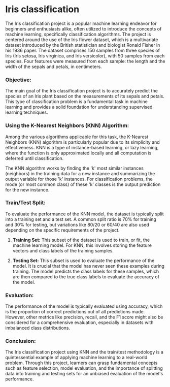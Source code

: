 # Iris classification
The Iris classification project is a popular machine learning endeavor for beginners and enthusiasts alike, often utilized to introduce the concepts of machine learning, specifically classification algorithms. The project is centered around the use of the Iris flower dataset, which is a multivariate dataset introduced by the British statistician and biologist Ronald Fisher in his 1936 paper. The dataset comprises 150 samples from three species of Iris (Iris setosa, Iris virginica, and Iris versicolor), with 50 samples from each species. Four features were measured from each sample: the length and the width of the sepals and petals, in centimeters.

### Objective:
The main goal of the Iris classification project is to accurately predict the species of an Iris plant based on the measurements of its sepals and petals. This type of classification problem is a fundamental task in machine learning and provides a solid foundation for understanding supervised learning techniques.

### Using the K-Nearest Neighbors (KNN) Algorithm:
Among the various algorithms applicable for this task, the K-Nearest Neighbors (KNN) algorithm is particularly popular due to its simplicity and effectiveness. KNN is a type of instance-based learning, or lazy learning, where the function is only approximated locally and all computation is deferred until classification.

The KNN algorithm works by finding the 'k' most similar instances (neighbors) in the training data for a new instance and summarizing the output variable for those 'k' instances. For classification problems, the mode (or most common class) of these 'k' classes is the output prediction for the new instance.

### Train/Test Split:
To evaluate the performance of the KNN model, the dataset is typically split into a training set and a test set. A common split ratio is 70% for training and 30% for testing, but variations like 80/20 or 60/40 are also used depending on the specific requirements of the project.

1. **Training Set:** This subset of the dataset is used to train, or fit, the machine learning model. For KNN, this involves storing the feature vectors and class labels of the training samples.
   
2. **Testing Set:** This subset is used to evaluate the performance of the model. It is crucial that the model has never seen these examples during training. The model predicts the class labels for these samples, which are then compared to the true class labels to evaluate the accuracy of the model.

### Evaluation:
The performance of the model is typically evaluated using accuracy, which is the proportion of correct predictions out of all predictions made. However, other metrics like precision, recall, and the F1 score might also be considered for a comprehensive evaluation, especially in datasets with imbalanced class distributions.

### Conclusion:
The Iris classification project using KNN and the train/test methodology is a quintessential example of applying machine learning to a real-world problem. Through this project, learners can grasp fundamental concepts such as feature selection, model evaluation, and the importance of splitting data into training and testing sets for an unbiased evaluation of the model's performance.
